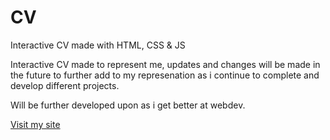# CV
Interactive CV made with HTML, CSS &amp; JS


Interactive CV made to represent me, updates and changes will be made in the future to further add to my represenation as i continue to complete and develop different projects.

Will be further developed upon as i get better at webdev.

[Visit my site](github.com/pages)